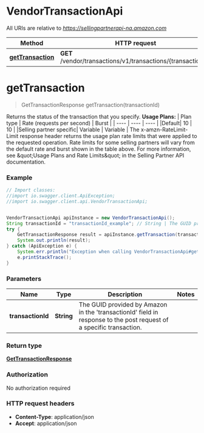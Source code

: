 # VendorTransactionApi

All URIs are relative to *https://sellingpartnerapi-na.amazon.com*

Method | HTTP request | Description
------------- | ------------- | -------------
[**getTransaction**](VendorTransactionApi.md#getTransaction) | **GET** /vendor/transactions/v1/transactions/{transactionId} | 


<a name="getTransaction"></a>
# **getTransaction**
> GetTransactionResponse getTransaction(transactionId)



Returns the status of the transaction that you specify.  **Usage Plans:**  | Plan type | Rate (requests per second) | Burst | | ---- | ---- | ---- | |Default| 10 | 10 | |Selling partner specific| Variable | Variable |  The x-amzn-RateLimit-Limit response header returns the usage plan rate limits that were applied to the requested operation. Rate limits for some selling partners will vary from the default rate and burst shown in the table above. For more information, see \&quot;Usage Plans and Rate Limits\&quot; in the Selling Partner API documentation.

### Example
```java
// Import classes:
//import io.swagger.client.ApiException;
//import io.swagger.client.api.VendorTransactionApi;


VendorTransactionApi apiInstance = new VendorTransactionApi();
String transactionId = "transactionId_example"; // String | The GUID provided by Amazon in the 'transactionId' field in response to the post request of a specific transaction.
try {
    GetTransactionResponse result = apiInstance.getTransaction(transactionId);
    System.out.println(result);
} catch (ApiException e) {
    System.err.println("Exception when calling VendorTransactionApi#getTransaction");
    e.printStackTrace();
}
```

### Parameters

Name | Type | Description  | Notes
------------- | ------------- | ------------- | -------------
 **transactionId** | **String**| The GUID provided by Amazon in the &#39;transactionId&#39; field in response to the post request of a specific transaction. |

### Return type

[**GetTransactionResponse**](GetTransactionResponse.md)

### Authorization

No authorization required

### HTTP request headers

 - **Content-Type**: application/json
 - **Accept**: application/json

